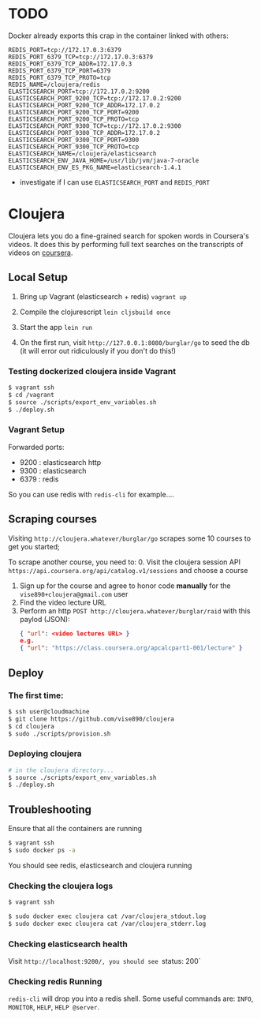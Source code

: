 # TODO
Docker already exports this crap in the container linked with others:
```
REDIS_PORT=tcp://172.17.0.3:6379
REDIS_PORT_6379_TCP=tcp://172.17.0.3:6379
REDIS_PORT_6379_TCP_ADDR=172.17.0.3
REDIS_PORT_6379_TCP_PORT=6379
REDIS_PORT_6379_TCP_PROTO=tcp
REDIS_NAME=/cloujera/redis
ELASTICSEARCH_PORT=tcp://172.17.0.2:9200
ELASTICSEARCH_PORT_9200_TCP=tcp://172.17.0.2:9200
ELASTICSEARCH_PORT_9200_TCP_ADDR=172.17.0.2
ELASTICSEARCH_PORT_9200_TCP_PORT=9200
ELASTICSEARCH_PORT_9200_TCP_PROTO=tcp
ELASTICSEARCH_PORT_9300_TCP=tcp://172.17.0.2:9300
ELASTICSEARCH_PORT_9300_TCP_ADDR=172.17.0.2
ELASTICSEARCH_PORT_9300_TCP_PORT=9300
ELASTICSEARCH_PORT_9300_TCP_PROTO=tcp
ELASTICSEARCH_NAME=/cloujera/elasticsearch
ELASTICSEARCH_ENV_JAVA_HOME=/usr/lib/jvm/java-7-oracle
ELASTICSEARCH_ENV_ES_PKG_NAME=elasticsearch-1.4.1
```
- investigate if I can use `ELASTICSEARCH_PORT` and `REDIS_PORT`

# Cloujera

Cloujera lets you do a fine-grained search for spoken words in Coursera's
videos. It does this by performing full text searches on the transcripts of
videos on [coursera](http://coursera.org).


## Local Setup

1. Bring up Vagrant (elasticsearch + redis)
   `vagrant up`

2. Compile the clojurescript
   `lein cljsbuild once`

3. Start the app
   `lein run`

4. On the first run, visit `http://127.0.0.1:8080/burglar/go` to seed the db
   (it will error out ridiculously if you don't do this!)


### Testing dockerized cloujera inside Vagrant
```bash
$ vagrant ssh
$ cd /vagrant
$ source ./scripts/export_env_variables.sh
$ ./deploy.sh
```


### Vagrant Setup
Forwarded ports:
- 9200 : elasticsearch http
- 9300 : elasticsearch
- 6379 : redis

So you can use redis with `redis-cli` for example....

## Scraping courses

Visiting `http://cloujera.whatever/burglar/go` scrapes some 10 courses to get
you started;

To scrape another course, you need to:
0. Visit the cloujera session API
   `https://api.coursera.org/api/catalog.v1/sessions` and choose a course
1. Sign up for the course and agree to honor code **manually** for the
   `vise890+cloujera@gmail.com` user
3. Find the video lecture URL
2. Perform an http `POST http://cloujera.whatever/burglar/raid` with this
   paylod (JSON):
   ```json
   { "url": <video lectures URL> }
   e.g.
   { "url": "https://class.coursera.org/apcalcpart1-001/lecture" }
   ```


## Deploy

### The first time:
```bash
$ ssh user@cloudmachine
$ git clone https://github.com/vise890/cloujera
$ cd cloujera
$ sudo ./scripts/provision.sh
```


### Deploying cloujera

```bash
# in the cloujera directory...
$ source ./scripts/export_env_variables.sh
$ ./deploy.sh
```

## Troubleshooting

Ensure that all the containers are running
```bash
$ vagrant ssh
$ sudo docker ps -a
```
You should see redis, elasticsearch and cloujera running


### Checking the cloujera logs

```bash
$ vagrant ssh

$ sudo docker exec cloujera cat /var/cloujera_stdout.log
$ sudo docker exec cloujera cat /var/cloujera_stderr.log
```

### Checking elasticsearch health

Visit `http://localhost:9200/, you should see `status: 200`


### Checking redis Running

`redis-cli` will drop you into a redis shell. Some useful commands are:
`INFO`, `MONITOR`, `HELP`, `HELP @server`.
